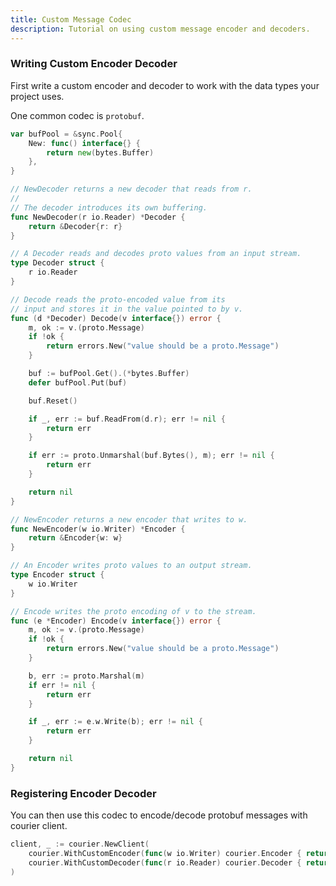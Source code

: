 ```yaml
---
title: Custom Message Codec
description: Tutorial on using custom message encoder and decoders.
---
```


### Writing Custom Encoder Decoder

First write a custom encoder and decoder to work with the data types your project uses.

One common codec is `protobuf`.

```go title="decoder.go"
var bufPool = &sync.Pool{
	New: func() interface{} {
		return new(bytes.Buffer)
	},
}

// NewDecoder returns a new decoder that reads from r.
//
// The decoder introduces its own buffering.
func NewDecoder(r io.Reader) *Decoder {
	return &Decoder{r: r}
}

// A Decoder reads and decodes proto values from an input stream.
type Decoder struct {
	r io.Reader
}

// Decode reads the proto-encoded value from its
// input and stores it in the value pointed to by v.
func (d *Decoder) Decode(v interface{}) error {
	m, ok := v.(proto.Message)
	if !ok {
		return errors.New("value should be a proto.Message")
	}

	buf := bufPool.Get().(*bytes.Buffer)
	defer bufPool.Put(buf)

	buf.Reset()

	if _, err := buf.ReadFrom(d.r); err != nil {
		return err
	}

	if err := proto.Unmarshal(buf.Bytes(), m); err != nil {
		return err
	}

	return nil
}
```

```go title="encoder.go"
// NewEncoder returns a new encoder that writes to w.
func NewEncoder(w io.Writer) *Encoder {
	return &Encoder{w: w}
}

// An Encoder writes proto values to an output stream.
type Encoder struct {
	w io.Writer
}

// Encode writes the proto encoding of v to the stream.
func (e *Encoder) Encode(v interface{}) error {
	m, ok := v.(proto.Message)
	if !ok {
		return errors.New("value should be a proto.Message")
	}

	b, err := proto.Marshal(m)
	if err != nil {
		return err
	}

	if _, err := e.w.Write(b); err != nil {
		return err
	}

	return nil
}
```

### Registering Encoder Decoder

You can then use this codec to encode/decode protobuf messages with courier client.

```go title="client.go"
client, _ := courier.NewClient(
    courier.WithCustomEncoder(func(w io.Writer) courier.Encoder { return NewEncoder(w) }),
    courier.WithCustomDecoder(func(r io.Reader) courier.Decoder { return NewDecoder(r) }),
)
```
